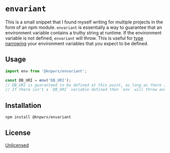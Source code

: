 # `envariant`

This is a small snippet that I found myself writing for multiple projects in
the form of an npm module. `envariant` is essentially a way to guarantee that
an environment variable contains a truthy string at runtime. If the environment
variable is not defined, `envariant` will throw. This is useful for [type
narrowing][tn] your environment variables that you expect to be defined.

## Usage

```ts
import env from '@knpwrs/envariant';

const DB_URI = env('DB_URI');
// DB_URI is guaranteed to be defined at this point, as long as there is a `DB_URI` environment variable defined.
// If there isn't a `DB_URI` variable defined then `env` will throw and this script will crash.
```

## Installation

```sh
npm install @knpwrs/envariant
```

## License

[Unlicensed](https://unlicense.org/)

[tn]: https://github.com/alexreardon/tiny-invariant/tree/31cf8fb78a6fd76d4e50217267de8bca6b43f674#type-narrowing
